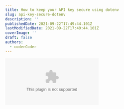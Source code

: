 ```yaml
---
title: How to keep your API key secure using dotenv
slug: api-key-secure-dotenv
description: ''
publishedDate: 2021-09-22T17:49:44.101Z
lastModifiedDate: 2021-09-22T17:49:44.101Z
coverImage: ''
draft: false
authors:
  - coderCoder
---
```


<Embed
  type="youtube"
  url="https://youtu.be/wYALykLb5oY?t=2707"
  title="How to keep your API key secure using dotenv"
/>
